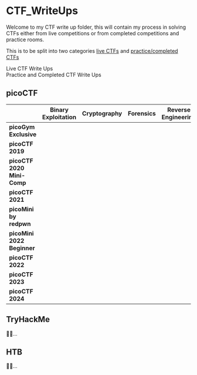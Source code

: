 # CTF_WriteUps

Welcome to my CTF write up folder, this will contain my process in solving CTFs either from live competitions or from completed competitions and practice rooms. 


This is to be split into two categories <a href="#live">live CTFs</a> and <a href="#practice">practice/completed CTFs</a>

<section id="live">Live CTF Write Ups</section>


<section id="practice">Practice and Completed CTF Write Ups</section>

## picoCTF
|                         | Binary Exploitation  | Cryptography        | Forensics          | Reverse Engineering  | Web Exploitation    | General Skills      |
|-------------------------|----------------------|---------------------|-------------------|----------------------|---------------------|---------------------|
| **picoGym Exclusive**    |                      |                     |                   |                      |                     |[`Big Zip`](https://github.com/helixplant/CTF_WriteUps/blob/main/practice/picoCTF/BigZip_tut.md)|
| **picoCTF 2019**         |                      |                     |                   |                      |                     |                     |
| **picoCTF 2020 Mini-Comp**|                     |                     |                   |                      |                     |                     |
| **picoCTF 2021**         |                      |                     |                   |                      |                     |                     |
| **picoMini by redpwn**   |                      |                     |                   |                      |                     |                     |
| **picoMini 2022 Beginner**|                     |                     |                   |                      |                     |                     |
| **picoCTF 2022**         |                      |                     |                   |                      |                     |                     |
| **picoCTF 2023**         |                      |                     |                   |                      |                     |                     |
| **picoCTF 2024**         |                      |                     |                   |                      |                     |                     |

<!---
making links for the ctf stuff
[`file`](ghLink)
<br> [`file`](ghLink) 
-->

## TryHackMe
🚧🚚...
## HTB
🚧🚚...
